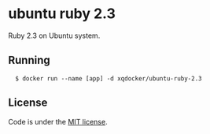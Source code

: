 # ubuntu ruby 2.3

Ruby 2.3 on Ubuntu system.

## Running

```
  $ docker run --name [app] -d xqdocker/ubuntu-ruby-2.3
```

## License
Code is under the [MIT license](https://github.com/xqdocker/ubuntu-ruby-2.3/blob/master/LICENSE).
